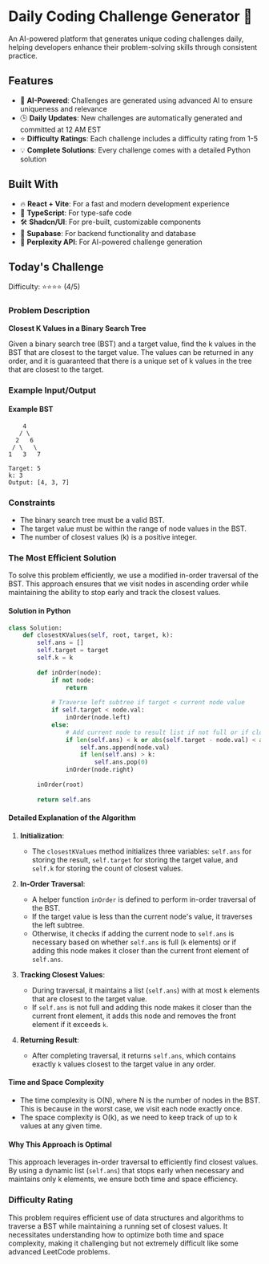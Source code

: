 # Daily Coding Challenge Generator 🚀

An AI-powered platform that generates unique coding challenges daily, helping developers enhance their problem-solving skills through consistent practice.

## Features

- 🤖 **AI-Powered**: Challenges are generated using advanced AI to ensure uniqueness and relevance
- 🕒 **Daily Updates**: New challenges are automatically generated and committed at 12 AM EST
- ⭐ **Difficulty Ratings**: Each challenge includes a difficulty rating from 1-5
- 💡 **Complete Solutions**: Every challenge comes with a detailed Python solution

## Built With

- 🔥 **React + Vite**: For a fast and modern development experience
- 🔷 **TypeScript**: For type-safe code
- 🛠️ **Shadcn/UI**: For pre-built, customizable components
- 🔌 **Supabase**: For backend functionality and database
- 🤖 **Perplexity API**: For AI-powered challenge generation

## Today's Challenge

Difficulty: ⭐⭐⭐⭐ (4/5)

### Problem Description

**Closest K Values in a Binary Search Tree**

Given a binary search tree (BST) and a target value, find the k values in the BST that are closest to the target value. The values can be returned in any order, and it is guaranteed that there is a unique set of k values in the tree that are closest to the target.

### Example Input/Output

#### Example BST
```
    4
   / \
  2   6
 / \   \
1   3   7

Target: 5
k: 3
Output: [4, 3, 7]
```

### Constraints

- The binary search tree must be a valid BST.
- The target value must be within the range of node values in the BST.
- The number of closest values (k) is a positive integer.

### The Most Efficient Solution

To solve this problem efficiently, we use a modified in-order traversal of the BST. This approach ensures that we visit nodes in ascending order while maintaining the ability to stop early and track the closest values.

#### Solution in Python

```python
class Solution:
    def closestKValues(self, root, target, k):
        self.ans = []
        self.target = target
        self.k = k
        
        def inOrder(node):
            if not node:
                return
            
            # Traverse left subtree if target < current node value
            if self.target < node.val:
                inOrder(node.left)
            else:
                # Add current node to result list if not full or if closer than current front
                if len(self.ans) < k or abs(self.target - node.val) < abs(self.target - self.ans[-1]):
                    self.ans.append(node.val)
                    if len(self.ans) > k:
                        self.ans.pop(0)
                inOrder(node.right)
        
        inOrder(root)
        
        return self.ans
```

#### Detailed Explanation of the Algorithm

1. **Initialization**:
   - The `closestKValues` method initializes three variables: `self.ans` for storing the result, `self.target` for storing the target value, and `self.k` for storing the count of closest values.
   
2. **In-Order Traversal**:
   - A helper function `inOrder` is defined to perform in-order traversal of the BST.
   - If the target value is less than the current node's value, it traverses the left subtree.
   - Otherwise, it checks if adding the current node to `self.ans` is necessary based on whether `self.ans` is full (`k` elements) or if adding this node makes it closer than the current front element of `self.ans`.

3. **Tracking Closest Values**:
   - During traversal, it maintains a list (`self.ans`) with at most `k` elements that are closest to the target value.
   - If `self.ans` is not full and adding this node makes it closer than the current front element, it adds this node and removes the front element if it exceeds `k`.

4. **Returning Result**:
   - After completing traversal, it returns `self.ans`, which contains exactly `k` values closest to the target value in any order.

#### Time and Space Complexity

- The time complexity is O(N), where N is the number of nodes in the BST. This is because in the worst case, we visit each node exactly once.
- The space complexity is O(k), as we need to keep track of up to k values at any given time.

#### Why This Approach is Optimal

This approach leverages in-order traversal to efficiently find closest values. By using a dynamic list (`self.ans`) that stops early when necessary and maintains only k elements, we ensure both time and space efficiency.

### Difficulty Rating

This problem requires efficient use of data structures and algorithms to traverse a BST while maintaining a running set of closest values. It necessitates understanding how to optimize both time and space complexity, making it challenging but not extremely difficult like some advanced LeetCode problems.